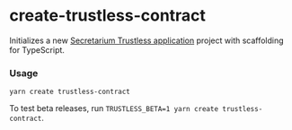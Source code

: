# create-trustless-contract

Initializes a new [Secretarium Trustless application](https://secretarium.com/) project with scaffolding for TypeScript.

### Usage

```
yarn create trustless-contract
```

To test beta releases, run `TRUSTLESS_BETA=1 yarn create trustless-contract`.
